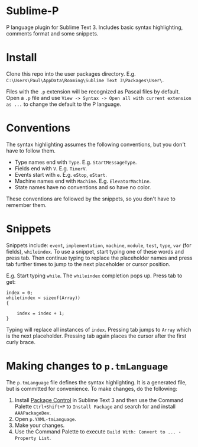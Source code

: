 # Sublime-P
P language plugin for Sublime Text 3. Includes basic syntax highlighting, comments format and some snippets.

# Install
Clone this repo into the user packages directory. E.g. `C:\Users\Paul\AppData\Roaming\Sublime Text 3\Packages\User\`.

Files with the `.p` extension will be recognized as Pascal files by default. 
Open a `.p` file and use `View -> Syntax -> Open all with current extension as ...` to change the default to the P language.

# Conventions
The syntax highlighting assumes the following conventions, but you don't have to follow them.  
* Type names end with `Type`. E.g. `StartMessageType`.
* Fields end with `V`. E.g. `TimerV`.
* Events start with `e`. E.g. `eStop`, `eStart`.
* Machine names end with `Machine`. E.g. `ElevatorMachine`.
* State names have no conventions and so have no color.

These conventions are followed by the snippets, so you don't have to remember them.

# Snippets
Snippets include: `event`, `implementation`, `machine`, `module`, `test`, `type`, `var` (for fields), `whileindex`.
To use a snippet, start typing one of these words and press tab. Then continue typing to replace the placeholder names and press tab further times to jump to the next placeholder or cursor position.

E.g. Start typing `while`. The `whileindex` completion pops up. Press tab to get:
```
index = 0;
while(index < sizeof(Array))
{
	
    index = index + 1;
}
```
Typing will replace all instances of `index`. Pressing tab jumps to `Array` which is the next placeholder. Pressing tab again places the cursor after the first curly brace.

# Making changes to `p.tmLanguage`
The `p.tmLanguage` file defines the syntax highlighting. It is a generated file, but is committed for convenience.
To make changes, do the following: 
1. Install [Package Control](https://packagecontrol.io/installation) in Sublime Text 3 and then use the Command Palette `Ctrl+Shift+P` to `Install Package` and search for and install `AAAPackageDev`. 
2. Open `p.YAML-tmLanguage`.
3. Make your changes.
4. Use the Command Palette to execute `Build With: Convert to ... - Property List`.
